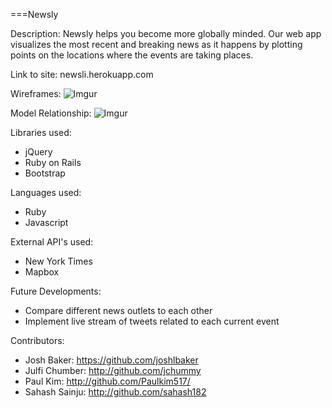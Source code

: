 ===Newsly

Description: Newsly helps you become more globally minded. Our web app visualizes the most recent and breaking news as it happens by plotting points on the locations where the events are taking places. 

Link to site: newsli.herokuapp.com

Wireframes: ![Imgur](http://i.imgur.com/jUxGLO2.jpg?1)

Model Relationship: ![Imgur](http://i.imgur.com/jh2g0JT.jpg?1)

Libraries used:
* jQuery
* Ruby on Rails
* Bootstrap

Languages used:
* Ruby
* Javascript

External API's used:
* New York Times
* Mapbox


Future Developments:
* Compare different news outlets to each other
* Implement live stream of tweets related to each current event

Contributors:
* Josh Baker: https://github.com/joshlbaker
* Julfi Chumber: http://github.com/jchummy
* Paul Kim: http://github.com/Paulkim517/
* Sahash Sainju: http://github.com/sahash182





